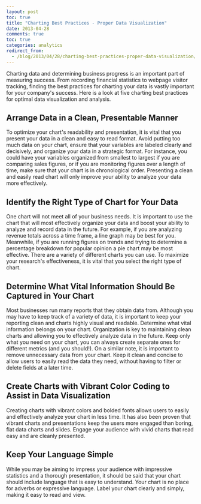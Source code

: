 ```yaml
---
layout: post
toc: true
title: "Charting Best Practices - Proper Data Visualization"
date: 2013-04-28
comments: true
toc: true
categories: analytics
redirect_from:
  - /blog/2013/04/28/charting-best-practices-proper-data-visualization/
---
```



Charting data and determining business progress is an important part of measuring success. From recording financial statistics to webpage visitor tracking, finding the best practices for charting your data is vastly important for your company's success. Here is a look at five charting best practices for optimal data visualization and analysis.

## Arrange Data in a Clean, Presentable Manner</strong>

To optimize your chart's readability and presentation, it is vital that you present your data in a clean and easy to read format. Avoid putting too much data on your chart, ensure that your variables are labeled clearly and decisively, and organize your data in a strategic format. For instance, you could have your variables organized from smallest to largest if you are comparing sales figures, or if you are monitoring figures over a length of time, make sure that your chart is in chronological order. Presenting a clean and easily read chart will only improve your ability to analyze your data more effectively.

## Identify the Right Type of Chart for Your Data

One chart will not meet all of your business needs. It is important to use the chart that will most effectively organize your data and boost your ability to analyze and record data in the future. For example, if you are analyzing revenue totals across a time frame, a line graph may be best for you. Meanwhile, if you are running figures on trends and trying to determine a percentage breakdown for popular opinion a pie chart may be most effective. There are a variety of different charts you can use. To maximize your research's effectiveness, it is vital that you select the right type of chart.

## Determine What Vital Information Should Be Captured in Your Chart

Most businesses run many reports that they obtain data from. Although you may have to keep track of a variety of data, it is important to keep your reporting clean and charts highly visual and readable. Determine what vital information belongs on your chart. Organization is key to maintaining clean charts and allowing you to effectively analyze data in the future. Keep only what you need on your chart, you can always create separate ones for different metrics (and you should!). On a similar note, it is important to remove unnecessary data from your chart. Keep it clean and concise to allow users to easily read the data they need, without having to filter or delete fields at a later time.

## Create Charts with Vibrant Color Coding to Assist in Data Visualization

Creating charts with vibrant colors and bolded fonts allows users to easily and effectively analyze your chart in less time. It has also been proven that vibrant charts and presentations keep the users more engaged than boring, flat data charts and slides. Engage your audience with vivid charts that read easy and are cleanly presented.

## Keep Your Language Simple

While you may be aiming to impress your audience with impressive statistics and a thorough presentation, it should be said that your chart should include language that is easy to understand. Your chart is no place for adverbs or expressive language. Label your chart clearly and simply, making it easy to read and view.

